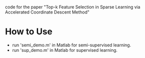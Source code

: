 code for the paper "Top-k Feature Selection in Sparse Learning via Accelerated Coordinate Descent Method"

# How to Use
- run 'semi_demo.m' in Matlab for semi-supervised learning.
- run 'sup_demo.m' in Matlab for supervised learning.
